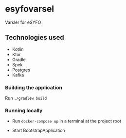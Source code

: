 # esyfovarsel
Varsler for eSYFO

## Technologies used
* Kotlin
* Ktor
* Gradle
* Spek
* Postgres
* Kafka

### Building the application
Run `./gradlew build`

### Running locally

- Run `docker-compose up` in a terminal at the project root
  
- Start BootstrapApplication
